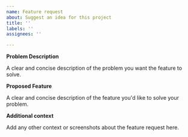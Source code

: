 ```yaml
---
name: Feature request
about: Suggest an idea for this project
title: ''
labels: ''
assignees: ''

---
```


<!--
SPDX-FileCopyrightText: 2020 SAP SE
SPDX-FileCopyrightText: 2021 SAP SE
SPDX-FileCopyrightText: 2022 SAP SE
SPDX-FileCopyrightText: 2023 SAP SE
SPDX-FileCopyrightText: 2024 SAP SE

SPDX-License-Identifier: Apache-2.0
-->

**Problem Description**

A clear and concise description of the problem you want the feature to
solve.

**Proposed Feature**

A clear and concise description of the feature you'd like to solve your
problem.

**Additional context**

Add any other context or screenshots about the feature request here.
